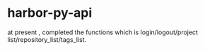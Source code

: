 # harbor-py-api

at present , completed the functions which is login/logout/project list/repository_list/tags_list.
